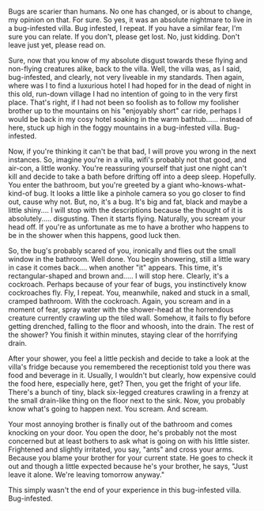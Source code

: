 Bugs are scarier than humans. No one has changed, or is about to change, my opinion on that. For sure. So yes, it was an absolute nightmare to live in a bug-infested villa. 
Bug infested, I repeat. If you have a similar fear, I'm sure you can relate. If you don't, please get lost. No, just kidding. Don't leave just yet, please read on. 

Sure, now that you know of my absolute disgust towards these flying and non-flying creatures alike, back to the villa. Well, the villa was, as I said, bug-infested, and clearly, not very liveable in my standards. Then again, where was I to find a luxurious hotel I had hoped for in the dead of night in this old, run-down village I had no intention of going to in the very first place. That's right, if I had not been so foolish as to follow my foolisher brother up to the mountains on his "enjoyably short" car ride, perhaps I would be back in my cosy hotel soaking in the warm bathtub...... instead of here, stuck up high in the foggy mountains in a bug-infested villa. Bug-infested. 

Now, if you're thinking it can't be that bad, I will prove you wrong in the next instances. So, imagine you're in a villa, wifi's probably not that good, and air-con,
a little wonky. You're reassuring yourself that just one night can't kill and decide to take a bath before drifting off into a deep sleep. Hopefully. You enter the bathroom,
but you're greeted by a giant who-knows-what-kind-of bug. It looks a little like a pinhole camera so you go closer to find out, cause why not. But, no, it's a bug. It's big and 
fat, black and maybe a little shiny.... I will stop with the descriptions because the thought of it is absolutely..... disgusting. Then it starts flying. Naturally, you scream 
your head off. If you're as unfortunate as me to have a brother who happens to be in the shower when this happens, good luck then.

So, the bug's probably scared of you, ironically and flies out the small window in the bathroom. Well done. You begin showering, still a little wary in case it comes back.... 
when another "it" appears. This time, it's rectangular-shaped and brown and..... I will stop here. Clearly, it's a cockroach. Perhaps because of your fear of bugs, you 
instinctively know cockroaches fly. Fly, I repeat. You, meanwhile, naked and stuck in a small, cramped bathroom. With the cockroach. Again, you scream and in a moment of fear, 
spray water with the shower-head at the horrendous creature currently crawling up the tiled wall. Somehow, it fails to fly before getting drenched, falling to the floor and 
whoosh, into the drain. The rest of the shower? You finish it within minutes, staying clear of the horrifying drain. 

After your shower, you feel a little peckish and decide to take a look at the villa's fridge because you remembered the receptionist told you there was food and beverage in it.
Usually, I wouldn't but clearly, how expensive could the food here, especially here, get? Then, you get the fright of your life. There's a bunch of tiny, black six-legged
creatures crawling in a frenzy at the small drain-like thing on the floor next to the sink. Now, you probably know what's going to happen next. You scream. And scream.

Your most annoying brother is finally out of the bathroom and comes knocking on your door. You open the door, he's probably not the most concerned but at least bothers to ask
what is going on with his little sister. Frightened and slightly irritated, you say, "ants" and cross your arms. Because you blame your brother for your current state. He goes 
to check it out and though a little expected because he's your brother, he says, "Just leave it alone. We're leaving tomorrow anyway." 

This simply wasn't the end of your experience in this bug-infested villa. Bug-infested.
